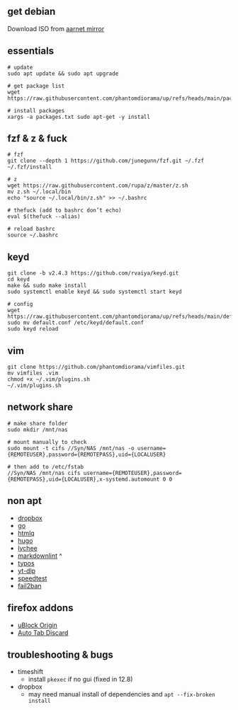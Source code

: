 ## get debian

Download ISO from [aarnet mirror](https://mirror.aarnet.edu.au/pub/debian-cd/current-live/amd64/iso-hybrid/)

## essentials

```
# update
sudo apt update && sudo apt upgrade

# get package list
wget https://raw.githubusercontent.com/phantomdiorama/up/refs/heads/main/packages.txt

# install packages
xargs -a packages.txt sudo apt-get -y install
```

## fzf & z & fuck

```
# fzf
git clone --depth 1 https://github.com/junegunn/fzf.git ~/.fzf
~/.fzf/install

# z
wget https://raw.githubusercontent.com/rupa/z/master/z.sh
mv z.sh ~/.local/bin
echo "source ~/.local/bin/z.sh" >> ~/.bashrc

# thefuck (add to bashrc don’t echo)
eval $(thefuck --alias)

# reload bashrc
source ~/.bashrc
```

## keyd

```
git clone -b v2.4.3 https://github.com/rvaiya/keyd.git
cd keyd
make && sudo make install
sudo systemctl enable keyd && sudo systemctl start keyd

# config
wget https://raw.githubusercontent.com/phantomdiorama/up/refs/heads/main/default.conf
sudo mv default.conf /etc/keyd/default.conf
sudo keyd reload
```

## vim

```
git clone https://github.com/phantomdiorama/vimfiles.git
mv vimfiles .vim
chmod +x ~/.vim/plugins.sh
~/.vim/plugins.sh
```

## network share

```
# make share folder
sudo mkdir /mnt/nas

# mount manually to check
sudo mount -t cifs //Syn/NAS /mnt/nas -o username={REMOTEUSER},password={REMOTEPASS},uid={LOCALUSER}

# then add to /etc/fstab
//Syn/NAS /mnt/nas cifs username={REMOTEUSER},password={REMOTEPASS},uid={LOCALUSER},x-systemd.automount 0 0
```

## non apt

- [dropbox](https://linux.dropbox.com/packages/debian/)
- [go](https://go.dev/)
- [htmlq](https://github.com/mgdm/htmlq)
- [hugo](https://github.com/gohugoio/hugo)
- [lychee](https://github.com/lycheeverse/lychee)
- [markdownlint](https://github.com/igorshubovych/markdownlint-cli) ^
- [typos](https://github.com/crate-ci/typos/releases)
- [yt-dlp](https://github.com/yt-dlp/yt-dlp)
- [speedtest](https://www.speedtest.net/apps/cli)
- [fail2ban](https://pimylifeup.com/raspberry-pi-fail2ban/)

## firefox addons

- [uBlock Origin](https://addons.mozilla.org/en-US/firefox/addon/ublock-origin/) 
- [Auto Tab Discard](https://addons.mozilla.org/en-US/firefox/addon/auto-tab-discard/)

## troubleshooting & bugs

- timeshift
    - install `pkexec` if no gui (fixed in 12.8)
- dropbox
    - may need manual install of dependencies and `apt --fix-broken install`

